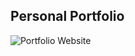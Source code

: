 ## Personal Portfolio

![Portfolio Website](https://i.ibb.co/WgPMpts/image.png)


<!-- this is my starter first commit -->